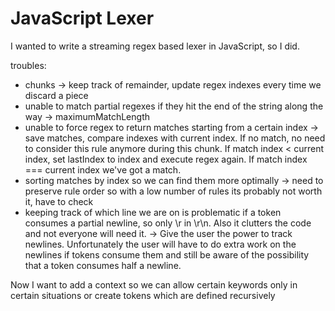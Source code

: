 # JavaScript Lexer

I wanted to write a streaming regex based lexer in JavaScript, so I did. 

troubles:
 * chunks -> keep track of remainder, update regex indexes every time we discard a piece
 * unable to match partial regexes if they hit the end of the string along the way -> maximumMatchLength
 * unable to force regex to return matches starting from a certain index -> save matches, compare indexes with current index. If no match, no need to consider this rule anymore during this chunk. If match index < current index, set lastIndex to index and execute regex again. If match index === current index we've got a match. 
 * sorting matches by index so we can find them more optimally -> need to preserve rule order so with a low number of rules its probably not worth it, have to check
 * keeping track of which line we are on is problematic if a token consumes a partial newline, so only \r in \r\n. Also it clutters the code and not everyone will need it. -> Give the user the power to track newlines. Unfortunately the user will have to do extra work on the newlines if tokens consume them and still be aware of the possibility that a token consumes half a newline. 

Now I want to add a context so we can allow certain keywords only in certain situations or create tokens which are defined recursively